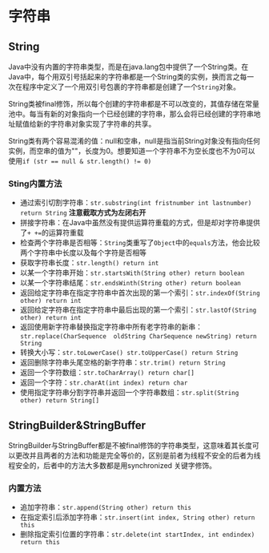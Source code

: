 # 字符串

## String

Java中没有内置的字符串类型，而是在java.lang包中提供了一个String类。在Java中，每个用双引号括起来的字符串都是一个String类的实例，换而言之每一次在程序中定义了一个用双引号包裹的字符串都是创建了一个`String`对象。

String类被final修饰，所以每个创建的字符串都是不可以改变的，其值存储在常量池中。每当有新的对象指向一个已经创建的字符串，那么会将已经创建的字符串地址赋值给新的字符串对象实现了字符串的共享。

String类有两个容易混淆的值：null和空串，null是指当前String对象没有指向任何实例，而空串的值为""，长度为0。想要知道一个字符串不为空长度也不为0可以使用`if (str == null & str.length() != 0)`

### Sting内置方法

- 通过索引切割字符串：`str.substring(int fristnumber int lastnumber) return String` **注意截取方式为左闭右开**
- 拼接字符串：在Java中虽然没有提供运算符重载的方式，但是却对字符串提供了`+ +=`的运算符重载
- 检查两个字符串是否相等：`String`类重写了`Object`中的`equals`方法，他会比较两个字符串中长度以及每个字符是否相等
- 获取字符串长度：`str.length() return int`
- 以某一个字符串开始：`str.startsWith(String other) return boolean`
- 以某一个字符串结尾：`str.endsWinth(String other) return boolean`
- 返回给定字符串在指定字符串中首次出现的第一个索引：`str.indexOf(String other) return int`
- 返回给定字符串在指定字符串中最后出现的第一个索引：`str.lastOf(String other) return int`
- 返回使用新字符串替换指定字符串中所有老字符串的新串：`str.replace(CharSequence  oldString CharSequence newString) return String`
- 转换大小写：`str.toLowerCase() str.toUpperCase() return String`
- 返回删除字符串头尾空格的新字符串：`str.trim() return String`
- 返回一个字符数组：`str.toCharArray() return char[] `
- 返回一个字符：`str.charAt(int index) return char`
- 使用指定字符串分割字符串并返回一个字符串数组：`str.split(String other) return String[]`

## StringBuilder&StringBuffer

StringBuilder与StringBuffer都是不被final修饰的字符串类型，这意味着其长度可以更改并且两者的方法和功能是完全等价的，区别是前者为线程不安全的后者为线程安全的，后者中的方法大多数都是用synchronized 关键字修饰。

### 内置方法

- 追加字符串：`str.append(String other) return this`
- 在指定索引后添加字符串：`str.insert(int index, String other) return this`
- 删除指定索引位置的字符串：`str.delete(int startIndex, int endindex) return this`



